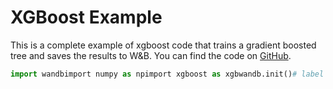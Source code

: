 # XGBoost Example

This is a complete example of xgboost code that trains a gradient boosted tree and saves the results to W&B. You can find the code on [GitHub](https://github.com/wandb/examples/blob/master/xgboost-dermatology/train.py).

```python
import wandbimport numpy as npimport xgboost as xgbwandb.init()# label need to be 0 to num_class -1data = np.loadtxt('./dermatology.data', delimiter=',',        converters={33: lambda x:int(x == '?'), 34: lambda x:int(x) - 1})sz = data.shapetrain = data[:int(sz[0] * 0.7), :]test = data[int(sz[0] * 0.7):, :]train_X = train[:, :33]train_Y = train[:, 34]test_X = test[:, :33]test_Y = test[:, 34]xg_train = xgb.DMatrix(train_X, label=train_Y)xg_test = xgb.DMatrix(test_X, label=test_Y)# setup parameters for xgboostparam = {}# use softmax multi-class classificationparam['objective'] = 'multi:softmax'# scale weight of positive examplesparam['eta'] = 0.1param['max_depth'] = 6param['silent'] = 1param['nthread'] = 4param['num_class'] = 6wandb.config.update(param)watchlist = [(xg_train, 'train'), (xg_test, 'test')]num_round = 5bst = xgb.train(param, xg_train, num_round, watchlist, callbacks=[wandb.xgboost.wandb_callback()])# get predictionpred = bst.predict(xg_test)error_rate = np.sum(pred != test_Y) / test_Y.shape[0]print('Test error using softmax = {}'.format(error_rate))wandb.summary['Error Rate'] = error_rate
```


